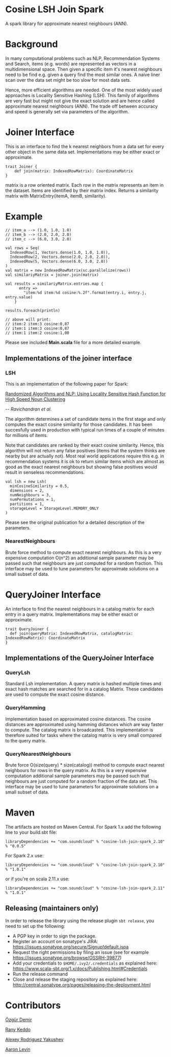 # Cosine LSH Join Spark

A spark library for approximate nearest neighbours (ANN).

# Background

In many computational problems such as NLP, Recommendation Systems and Search,
items (e.g. words) are represented as vectors in a multidimensional space.
Then given a specific item it's nearest neighbours need to be find e.g. given
a query find the most similar ones. A naive liner scan over the data set might
be too slow for most data sets.

Hence, more efficient algorithms are needed. One of the most widely used
approaches is Locality Sensitive Hashing (LSH). This family of algorithms are
very fast but might not give the exact solution and are hence called
approximate nearest neighbours (ANN). The trade off between accuracy and speed
is generally set via parameters of the algorithm.

# Joiner Interface

This is an interface to find the k nearest neighbors from a data set for every other object in the
   same data set. Implementations may be either exact or approximate.

    trait Joiner {
        def join(matrix: IndexedRowMatrix): CoordinateMatrix
    }

matrix is a row oriented matrix. Each row in the matrix represents
an item in the dataset. Items are identified by their
matrix index.
Returns a similarity matrix with MatrixEntry(itemA, itemB, similarity).

# Example
    // item_a --> (1.0, 1.0, 1.0)
	// item_b --> (2.0, 2.0, 2.0)
	// item_c --> (6.0, 3.0, 2.0)

	val rows = Seq(
      IndexedRow(1, Vectors.dense(1.0, 1.0, 1.0)),
      IndexedRow(2, Vectors.dense(2.0, 2.0, 2.0)),
      IndexedRow(5, Vectors.dense(6.0, 3.0, 2.0))
    )
    val matrix = new IndexedRowMatrix(sc.parallelize(rows))
    val similariyMatrix = joiner.join(matrix)

    val results = similariyMatrix.entries.map {
          entry =>
            "item:%d item:%d cosine:%.2f".format(entry.i, entry.j, entry.value)
        }

    results.foreach(println)

    // above will print:
    // item:2 item:3 cosine:0,87
    // item:1 item:3 cosine:0,87
    // item:1 item:2 cosine:1,00

Please see included **Main.scala** file for a more detailed example.

## Implementations of the joiner interface

### LSH
This is an implementation of the following paper for Spark:

[Randomized Algorithms and NLP: Using Locality Sensitive Hash Function for High Speed Noun Clustering](http://dl.acm.org/citation.cfm?id=1219917)

-- <cite>Ravichandran et al.</cite>

The algorithm determines a set of candidate items in the first stage and only computes the exact cosine similarity for those candidates. It has been succesfully used in production with typical run times of a couple of minutes for millions of items.

Note that candidates are ranked by their exact cosine similarity. Hence, this algorithm will not return any false positives (items that the system thinks are nearby but are actually not). Most real world applications require this e.g. in recommendation systems it is ok to return similar items which are almost as good as the exact nearest neighbours but showing false positives would result in senseless recommendations.

    val lsh = new Lsh(
      minCosineSimilarity = 0.5,
      dimensions = 2,
      numNeighbours = 3,
      numPermutations = 1,
      partitions = 1,
      storageLevel = StorageLevel.MEMORY_ONLY
    )

Please see the original publication for a detailed description of the parameters.

### NearestNeighbours
Brute force method to compute exact nearest neighbours.
As this is a very expensive computation O(n^2) an additional sample parameter may be passed such
that neighbours are just computed for a random fraction.
This interface may be used to tune parameters for approximate solutions
on a small subset of data.

# QueryJoiner Interface
An interface to find the nearest neighbours in a catalog matrix for each entry in a query matrix.
Implementations may be either exact or approximate.

    trait QueryJoiner {
      def join(queryMatrix: IndexedRowMatrix, catalogMatrix: IndexedRowMatrix): CoordinateMatrix
    }

## Implementations of the QueryJoiner Interface

### QueryLsh
Standard Lsh implementation. A query matrix is hashed multiple times and exact hash matches are searched for in a catalog Matrix. These candidates are used to compute the exact cosine distance.

### QueryHamming

Implementation based on approximated cosine distances. The cosine distances are
approximated using hamming distances which are way faster to compute.
The catalog matrix is broadcasted. This implementation is therefore suited for
tasks where the catalog matrix is very small compared to the query matrix.

### QueryNearestNeighbours
Brute force O(size(query) * size(catalog)) method to compute exact nearest neighbours for rows in the query matrix. As this is a very expensive computation additional sample parameters may be passed such that neighbours are just computed for a random fraction of the data set. This interface may be used to tune parameters for approximate solutions on a small subset of data.

# Maven
The artifacts are hosted on Maven Central. For Spark 1.x add the following line to your build.sbt file:

	libraryDependencies += "com.soundcloud" % "cosine-lsh-join-spark_2.10" % "0.0.5"

For Spark 2.x use:

    libraryDependencies += "com.soundcloud" % "cosine-lsh-join-spark_2.10" % "1.0.1"

or if you're on scala 2.11.x use:

    libraryDependencies += "com.soundcloud" % "cosine-lsh-join-spark_2.11" % "1.0.1"

## Releasing (maintainers only)

In order to release the library using the release plugin `sbt release`, you need to set up the following:
 * A PGP key in order to sign the package.
 * Register an account on sonatype's JIRA: https://issues.sonatype.org/secure/Signup!default.jspa
 * Request the right permissions by filing an issue
   (see for example https://issues.sonatype.org/browse/OSSRH-39877)
 * Add your credentials to `$HOME/.ivy2/.credentials`
   as explained here: https://www.scala-sbt.org/1.x/docs/Publishing.html#Credentials
 * Run the release command
 * Close and release the staging repository as explained here: http://central.sonatype.org/pages/releasing-the-deployment.html

# Contributors

[Özgür Demir](https://github.com/ozgurdemir)

[Rany Keddo](https://github.com/purzelrakete/)

[Alexey Rodriguez Yakushev](https://github.com/alexeyrodriguez)

[Aaron Levin](https://github.com/aaronlevin)
